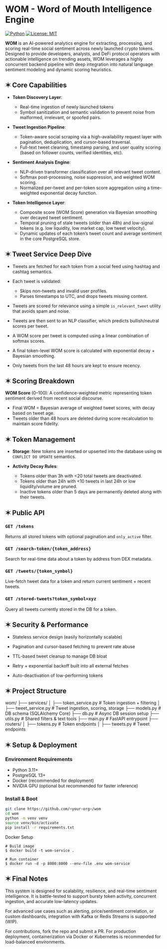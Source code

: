 # WOM - Word of Mouth Intelligence Engine

[![Python](https://img.shields.io/badge/python-3.7%2B-blue.svg)](https://www.python.org/)
[![License: MIT](https://img.shields.io/badge/license-MIT-green.svg)](LICENSE)

**WOM** is an AI-powered analytics engine for extracting, processing, and scoring real-time social sentiment across newly launched crypto tokens. Designed to provide developers, analysts, and DeFi protocol operators with actionable intelligence on trending assets, WOM leverages a highly concurrent backend pipeline with deep integration into natural language sentiment modeling and dynamic scoring heuristics.


## ✶ Core Capabilities

* **Token Discovery Layer**:

  * Real-time ingestion of newly launched tokens
  * Symbol sanitization and semantic validation to prevent noise from malformed, irrelevant, or spoofed pairs.

* **Tweet Ingestion Pipeline**:

  * Token-aware social scraping via a high-availability request layer with pagination, deduplication, and cursor-based traversal.
  * Full-text tweet cleaning, timestamp parsing, and user quality scoring (based on follower counts, verified identities, etc).

* **Sentiment Analysis Engine**:

  * NLP-driven transformer classification over all relevant tweet content.
  * Softmax post-processing, noise suppression, and weighted WOM scoring.
  * Normalized per-tweet and per-token score aggregation using a time-weighted exponential decay function.

* **Token Intelligence Layer**:

  * Composite score (WOM Score) generation via Bayesian smoothing over decayed tweet sentiment.
  * Temporal pruning of stale tweets (older than 48h) and low-signal tokens (e.g. low liquidity, low market cap, low tweet velocity).
  * Dynamic updates of each token’s tweet count and average sentiment in the core PostgreSQL store.

## ✶ Tweet Service Deep Dive

* Tweets are fetched for each token from a social feed using hashtag and cashtag semantics.
* Each tweet is validated:

  * Skips non-tweets and invalid user profiles.
  * Parses timestamps to UTC, and drops tweets missing content.
* Tweets are scored for relevance using a simple `is_relevant_tweet` utility that avoids spam and noise.
* Tweets are then sent to an NLP classifier, which predicts bullish/neutral scores per tweet.
* A WOM score per tweet is computed using a linear combination of softmax scores.
* A final token-level WOM score is calculated with exponential decay + Bayesian smoothing.
* Only tweets from the last 48 hours are kept to ensure recency.


## ✶ Scoring Breakdown

**WOM Score** (0–100): A confidence-weighted metric representing token sentiment derived from recent social discourse.

* Final WOM = Bayesian average of weighted tweet scores, with decay based on tweet age.
* Tweets older than 48 hours are deleted during score recalculation to maintain score fidelity.


## ✶ Token Management

* **Storage**: New tokens are inserted or upserted into the database using `ON CONFLICT DO UPDATE` semantics.
* **Activity Decay Rules**:

  * Tokens older than 3h with <20 total tweets are deactivated.
  * Tokens older than 24h with <10 tweets in last 24h or low liquidity/volume are pruned.
  * Inactive tokens older than 5 days are permanently deleted along with their tweets.


## ✶ Public API

### `GET /tokens`

Returns all stored tokens with optional pagination and `only_active` filter.

### `GET /search-token/{token_address}`

Search for real-time data about a token by address from DEX metadata.

### `GET /tweets/{token_symbol}`

Live-fetch tweet data for a token and return current sentiment + recent tweets.

### `GET /stored-tweets?token_symbol=xyz`

Query all tweets currently stored in the DB for a token.


## ✶ Security & Performance

* Stateless service design (easily horizontally scalable)

* Pagination and cursor-based fetching to prevent rate abuse

* TTL-based tweet cleanup to manage DB bloat

* Retry + exponential backoff built into all external fetches

* Auto-deactivation of low-performing tokens

## ✶ Project Structure

wom/
├── services/
│   ├── token_service.py      # Token ingestion + filtering
│   ├── tweet_service.py      # Tweet ingestion, scoring, storage
├── models.py                 # DB schema (SQLAlchemy Core)
├── db.py                     # Async DB session setup
├── utils.py                  # Shared filters & text tools
├── main.py                   # FastAPI entrypoint
├── routers/
│   ├── tokens.py             # Token endpoints
│   ├── tweets.py             # Tweet endpoints

## ✶ Setup & Deployment

### Environment Requirements

* Python 3.11+
* PostgreSQL 13+
* Docker (recommended for deployment)
* NVIDIA GPU (optional but recommended for faster inference)

### Install & Boot

```bash
git clone https://github.com/<your-org>/wom
cd wom
python -m venv venv
source venv/bin/activate
pip install -r requirements.txt
```

Docker Setup

```
# Build image
$ docker build -t wom-service .

# Run container
$ docker run -d -p 8000:8000 --env-file .env wom-service

```

## ✶ Final Notes

This system is designed for scalability, resilience, and real-time sentiment intelligence. It is battle-tested to support bursty token activity, concurrent ingestion, and accurate low-latency updates.

For advanced use cases such as alerting, price/sentiment correlation, or custom dashboards, integration with Kafka or Redis Streams is supported (WIP).

For contributions, fork the repo and submit a PR. For production deployment, containerization via Docker or Kubernetes is recommended for load-balanced environments.
